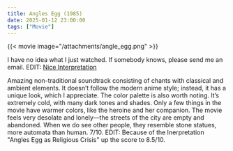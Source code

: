 ```yaml
---
title: Angles Egg (1985)
date: 2025-01-12 23:00:00
tags: ["Movie"]
---
```


{{< movie image="/attachments/angle_egg.png" >}}

I have no idea what I just watched. If somebody knows, please send me an email. EDIT: [Nice Interpretation](https://www.youtube.com/watch?v=FFy8cn9TlZc&t=939)

Amazing non-traditional soundtrack consisting of chants with classical and ambient elements. It doesn’t follow the modern anime style; instead, it has a unique look, which I appreciate. The color palette is also worth noting. It’s extremely cold, with many dark tones and shades. Only a few things in the movie have warmer colors, like the heroine and her companion. The movie feels very desolate and lonely—the streets of the city are empty and abandoned. When we do see other people, they resemble stone statues, more automata than human. 7/10. EDIT: Because of the Inerpretation "Angles Egg as Religious Crisis" up the score to 8.5/10.

